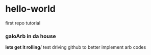 # hello-world
first repo tutorial
### galoArb in da house
**lets get it rolling**/
test driving github to better implement arb codes
